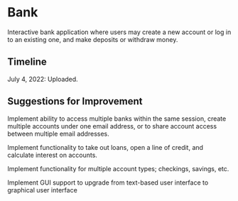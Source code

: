 # Bank
Interactive bank application where users may create a new account or log in to an existing one, and make deposits or withdraw money.

## Timeline

July 4, 2022: Uploaded.

## Suggestions for Improvement

Implement ability to access multiple banks within the same session, create multiple accounts under one email address, or to share account access between multiple email addresses.

Implement functionality to take out loans, open a line of credit, and calculate interest on accounts.

Implement functionality for multiple account types; checkings, savings, etc.

Implement GUI support to upgrade from text-based user interface to graphical user interface

